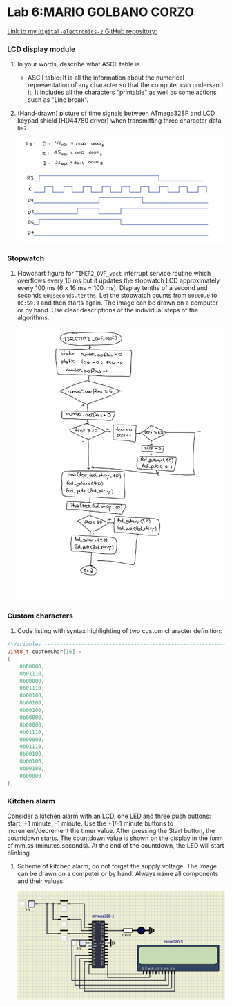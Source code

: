 # Lab 6:MARIO GOLBANO CORZO

[Link to my `Digital-electronics-2` GitHub repository:](https://github.com/mariogolbi/Digital-electronics-2/)


### LCD display module

1. In your words, describe what ASCII table is.
   * ASCII table: It is all the information about the numerical representation of any character so that the computer can undersand it. It includes all the characters "printable" as well as some actions such as "Line break". 

2. (Hand-drawn) picture of time signals between ATmega328P and LCD keypad shield (HD44780 driver) when transmitting three character data `De2`.

   ![signal of characters de2](https://github.com/mariogolbi/Digital-electronics-2/blob/main/Labs/images/De2_signal.jpg)


### Stopwatch

1. Flowchart figure for `TIMER2_OVF_vect` interrupt service routine which overflows every 16&nbsp;ms but it updates the stopwatch LCD approximately every 100&nbsp;ms (6 x 16&nbsp;ms = 100&nbsp;ms). Display tenths of a second and seconds `00:seconds.tenths`. Let the stopwatch counts from `00:00.0` to `00:59.9` and then starts again. The image can be drawn on a computer or by hand. Use clear descriptions of the individual steps of the algorithms.

   ![Flowchart TImer2_OVF_vect](https://github.com/mariogolbi/Digital-electronics-2/blob/main/Labs/images/Flowchart%20Lab06.png)


### Custom characters

1. Code listing with syntax highlighting of two custom character definition:

```c
/*Variables ------------------------------------------------------------*/
uint8_t customChar[16] =
{
    0b00000,
    0b01110,
    0b00000,
    0b01110,
    0b00100,
    0b00100,
    0b00100,
    0b00000,
    0b00000,
    0b01110,
    0b00000,
    0b01110,
    0b00100,
    0b00100,
    0b00100,
    0b00000
};

```


### Kitchen alarm

Consider a kitchen alarm with an LCD, one LED and three push buttons: start, +1 minute, -1 minute. Use the +1/-1 minute buttons to increment/decrement the timer value. After pressing the Start button, the countdown starts. The countdown value is shown on the display in the form of mm.ss (minutes.seconds). At the end of the countdown, the LED will start blinking.

1. Scheme of kitchen alarm; do not forget the supply voltage. The image can be drawn on a computer or by hand. Always name all components and their values.

   ![Kitchen alarm LCD](https://github.com/mariogolbi/Digital-electronics-2/blob/main/Labs/images/kitchen_LCD.png)
